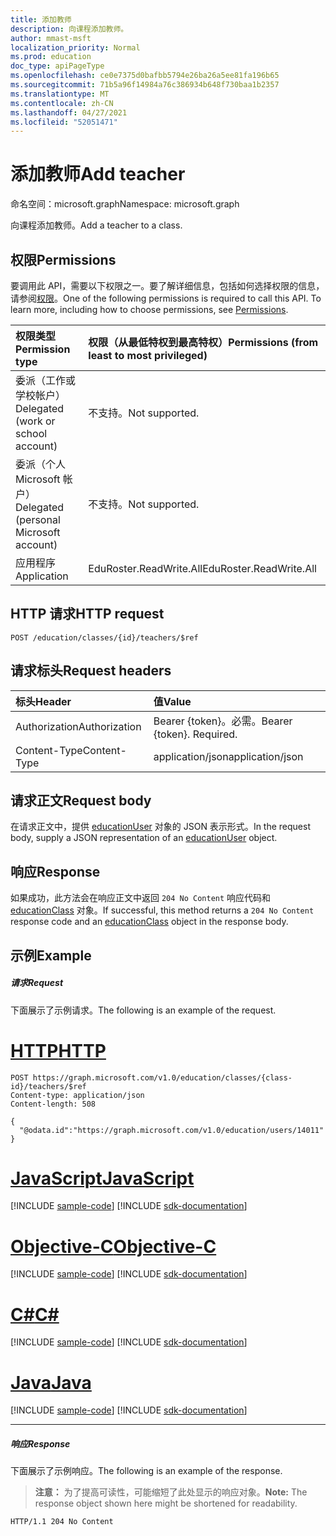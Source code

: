 ```yaml
---
title: 添加教师
description: 向课程添加教师。
author: mmast-msft
localization_priority: Normal
ms.prod: education
doc_type: apiPageType
ms.openlocfilehash: ce0e7375d0bafbb5794e26ba26a5ee81fa196b65
ms.sourcegitcommit: 71b5a96f14984a76c386934b648f730baa1b2357
ms.translationtype: MT
ms.contentlocale: zh-CN
ms.lasthandoff: 04/27/2021
ms.locfileid: "52051471"
---
```

# <a name="add-teacher"></a><span data-ttu-id="8c054-103">添加教师</span><span class="sxs-lookup"><span data-stu-id="8c054-103">Add teacher</span></span>

<span data-ttu-id="8c054-104">命名空间：microsoft.graph</span><span class="sxs-lookup"><span data-stu-id="8c054-104">Namespace: microsoft.graph</span></span>

<span data-ttu-id="8c054-105">向课程添加教师。</span><span class="sxs-lookup"><span data-stu-id="8c054-105">Add a teacher to a class.</span></span>

## <a name="permissions"></a><span data-ttu-id="8c054-106">权限</span><span class="sxs-lookup"><span data-stu-id="8c054-106">Permissions</span></span>
<span data-ttu-id="8c054-p101">要调用此 API，需要以下权限之一。要了解详细信息，包括如何选择权限的信息，请参阅[权限](/graph/permissions-reference)。</span><span class="sxs-lookup"><span data-stu-id="8c054-p101">One of the following permissions is required to call this API. To learn more, including how to choose permissions, see [Permissions](/graph/permissions-reference).</span></span>

|<span data-ttu-id="8c054-109">权限类型</span><span class="sxs-lookup"><span data-stu-id="8c054-109">Permission type</span></span>      | <span data-ttu-id="8c054-110">权限（从最低特权到最高特权）</span><span class="sxs-lookup"><span data-stu-id="8c054-110">Permissions (from least to most privileged)</span></span>              |
|:--------------------|:---------------------------------------------------------|
|<span data-ttu-id="8c054-111">委派（工作或学校帐户）</span><span class="sxs-lookup"><span data-stu-id="8c054-111">Delegated (work or school account)</span></span> |  <span data-ttu-id="8c054-112">不支持。</span><span class="sxs-lookup"><span data-stu-id="8c054-112">Not supported.</span></span>  |
|<span data-ttu-id="8c054-113">委派（个人 Microsoft 帐户）</span><span class="sxs-lookup"><span data-stu-id="8c054-113">Delegated (personal Microsoft account)</span></span> |  <span data-ttu-id="8c054-114">不支持。</span><span class="sxs-lookup"><span data-stu-id="8c054-114">Not supported.</span></span>  |
|<span data-ttu-id="8c054-115">应用程序</span><span class="sxs-lookup"><span data-stu-id="8c054-115">Application</span></span> | <span data-ttu-id="8c054-116">EduRoster.ReadWrite.All</span><span class="sxs-lookup"><span data-stu-id="8c054-116">EduRoster.ReadWrite.All</span></span> | 

## <a name="http-request"></a><span data-ttu-id="8c054-117">HTTP 请求</span><span class="sxs-lookup"><span data-stu-id="8c054-117">HTTP request</span></span>
<!-- { "blockType": "ignored" } -->
```http
POST /education/classes/{id}/teachers/$ref
```
## <a name="request-headers"></a><span data-ttu-id="8c054-118">请求标头</span><span class="sxs-lookup"><span data-stu-id="8c054-118">Request headers</span></span>
| <span data-ttu-id="8c054-119">标头</span><span class="sxs-lookup"><span data-stu-id="8c054-119">Header</span></span>       | <span data-ttu-id="8c054-120">值</span><span class="sxs-lookup"><span data-stu-id="8c054-120">Value</span></span> |
|:---------------|:--------|
| <span data-ttu-id="8c054-121">Authorization</span><span class="sxs-lookup"><span data-stu-id="8c054-121">Authorization</span></span>  | <span data-ttu-id="8c054-p102">Bearer {token}。必需。</span><span class="sxs-lookup"><span data-stu-id="8c054-p102">Bearer {token}. Required.</span></span>  |
| <span data-ttu-id="8c054-124">Content-Type</span><span class="sxs-lookup"><span data-stu-id="8c054-124">Content-Type</span></span>  | <span data-ttu-id="8c054-125">application/json</span><span class="sxs-lookup"><span data-stu-id="8c054-125">application/json</span></span>  |

## <a name="request-body"></a><span data-ttu-id="8c054-126">请求正文</span><span class="sxs-lookup"><span data-stu-id="8c054-126">Request body</span></span>
<span data-ttu-id="8c054-127">在请求正文中，提供 [educationUser](../resources/educationuser.md) 对象的 JSON 表示形式。</span><span class="sxs-lookup"><span data-stu-id="8c054-127">In the request body, supply a JSON representation of an [educationUser](../resources/educationuser.md) object.</span></span>


## <a name="response"></a><span data-ttu-id="8c054-128">响应</span><span class="sxs-lookup"><span data-stu-id="8c054-128">Response</span></span>
<span data-ttu-id="8c054-129">如果成功，此方法会在响应正文中返回 `204 No Content` 响应代码和 [educationClass](../resources/educationclass.md) 对象。</span><span class="sxs-lookup"><span data-stu-id="8c054-129">If successful, this method returns a `204 No Content` response code and an [educationClass](../resources/educationclass.md) object in the response body.</span></span>

## <a name="example"></a><span data-ttu-id="8c054-130">示例</span><span class="sxs-lookup"><span data-stu-id="8c054-130">Example</span></span>
##### <a name="request"></a><span data-ttu-id="8c054-131">请求</span><span class="sxs-lookup"><span data-stu-id="8c054-131">Request</span></span>
<span data-ttu-id="8c054-132">下面展示了示例请求。</span><span class="sxs-lookup"><span data-stu-id="8c054-132">The following is an example of the request.</span></span>

# <a name="http"></a>[<span data-ttu-id="8c054-133">HTTP</span><span class="sxs-lookup"><span data-stu-id="8c054-133">HTTP</span></span>](#tab/http)
<!-- {
  "blockType": "request",
  "name": "create_educationuser_from_educationclass_2"
}-->
```http
POST https://graph.microsoft.com/v1.0/education/classes/{class-id}/teachers/$ref
Content-type: application/json
Content-length: 508

{
  "@odata.id":"https://graph.microsoft.com/v1.0/education/users/14011"
}
```
# <a name="javascript"></a>[<span data-ttu-id="8c054-134">JavaScript</span><span class="sxs-lookup"><span data-stu-id="8c054-134">JavaScript</span></span>](#tab/javascript)
[!INCLUDE [sample-code](../includes/snippets/javascript/create-educationuser-from-educationclass-2-javascript-snippets.md)]
[!INCLUDE [sdk-documentation](../includes/snippets/snippets-sdk-documentation-link.md)]

# <a name="objective-c"></a>[<span data-ttu-id="8c054-135">Objective-C</span><span class="sxs-lookup"><span data-stu-id="8c054-135">Objective-C</span></span>](#tab/objc)
[!INCLUDE [sample-code](../includes/snippets/objc/create-educationuser-from-educationclass-2-objc-snippets.md)]
[!INCLUDE [sdk-documentation](../includes/snippets/snippets-sdk-documentation-link.md)]

# <a name="c"></a>[<span data-ttu-id="8c054-136">C#</span><span class="sxs-lookup"><span data-stu-id="8c054-136">C#</span></span>](#tab/csharp)
[!INCLUDE [sample-code](../includes/snippets/csharp/create-educationuser-from-educationclass-2-csharp-snippets.md)]
[!INCLUDE [sdk-documentation](../includes/snippets/snippets-sdk-documentation-link.md)]

# <a name="java"></a>[<span data-ttu-id="8c054-137">Java</span><span class="sxs-lookup"><span data-stu-id="8c054-137">Java</span></span>](#tab/java)
[!INCLUDE [sample-code](../includes/snippets/java/create-educationuser-from-educationclass-2-java-snippets.md)]
[!INCLUDE [sdk-documentation](../includes/snippets/snippets-sdk-documentation-link.md)]

---


##### <a name="response"></a><span data-ttu-id="8c054-138">响应</span><span class="sxs-lookup"><span data-stu-id="8c054-138">Response</span></span>
<span data-ttu-id="8c054-139">下面展示了示例响应。</span><span class="sxs-lookup"><span data-stu-id="8c054-139">The following is an example of the response.</span></span> 

<!-- Add the educationClass object to the response -->

><span data-ttu-id="8c054-140">**注意：** 为了提高可读性，可能缩短了此处显示的响应对象。</span><span class="sxs-lookup"><span data-stu-id="8c054-140">**Note:** The response object shown here might be shortened for readability.</span></span>

<!-- {
  "blockType": "response",
  "truncated": true,
  "@odata.type": "microsoft.graph.educationUser"
} -->
```http
HTTP/1.1 204 No Content
```

<!-- uuid: 8fcb5dbc-d5aa-4681-8e31-b001d5168d79
2015-10-25 14:57:30 UTC -->
<!-- {
  "type": "#page.annotation",
  "description": "Create educationUser",
  "keywords": "",
  "section": "documentation",
  "tocPath": "",
  "suppressions": [
  ]
}-->

